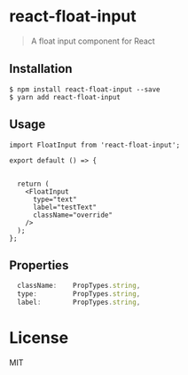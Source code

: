 # react-float-input

> A float input component for React

## Installation

```
$ npm install react-float-input --save
$ yarn add react-float-input 
```

## Usage

``` react
import FloatInput from 'react-float-input';

export default () => {
  

  return (
    <FloatInput
      type="text"
      label="testText"
      className="override"
    />
  );
};
```

## Properties

``` javascript
  className:    PropTypes.string,
  type:         PropTypes.string,
  label:        PropTypes.string,
```

# License

MIT

